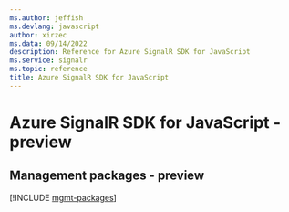 ```yaml
---
ms.author: jeffish
ms.devlang: javascript
author: xirzec
ms.data: 09/14/2022
description: Reference for Azure SignalR SDK for JavaScript
ms.service: signalr
ms.topic: reference
title: Azure SignalR SDK for JavaScript
---
```

# Azure SignalR SDK for JavaScript - preview

## Management packages - preview
[!INCLUDE [mgmt-packages](signalr-mgmt-index.md)]
